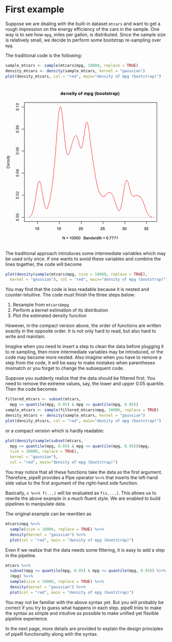 

# First example

Suppose we are dealing with the built-in dataset `mtcars` and want to get a rough impression on the energy efficiency of the cars in the sample. One way is to see how `mpg`, miles per gallon, is distributed. Since the sample size is relatively small, we decide to perform some bootstrap re-sampling over `mpg`.

The traditional code is the following:


```r
sample_mtcars <- sample(mtcars$mpg, 10000, replace = TRUE)
density_mtcars <- density(sample_mtcars, kernel = "gaussian")
plot(density_mtcars, col = "red", main="density of mpg (bootstrap)")
```

![plot of chunk bootstrap](figure/bootstrap.png) 

The traditional approach introduces some intermediate variables which may be used only once. If one wants to avoid these variables and combine the lines together, the code will become

```r
plot(density(sample(mtcars$mpg, size = 10000, replace = TRUE), 
  kernel = "gaussian"), col = "red", main="density of mpg (bootstrap)")
```

You may find that the code is less readable because it is nested and counter-intuitive.
The code must finish the three steps below: 

1. Resample from `mtcars$mpg`
2. Perform a kernel estimation of its distribution
3. Plot the estimated density function

However, in the compact version above, the order of functions are written exactly in the opposite order. It is not only hard to read, but also hard to write and maintain. 

Imagine when you need to insert a step to clean the data before plugging it to re sampling, then more intermediate variables may be introduced, or the code may become more nested. Also imagine when you have to remove a step from the code, it will be easy to make mistakes when parentheses mismatch or you forget to change the subsequent code.

Suppose you suddenly realize that the data should be filtered first. You need to remove the extreme values, say, the lower and upper 0.05 quantile. Then the code becomes

```r
filtered_mtcars <- subset(mtcars,
  mpg >= quantile(mpg, 0.05) & mpg <= quantile(mpg, 0.95))
sample_mtcars <- sample(filtered_mtcars$mpg, 10000, replace = TRUE)
density_mtcars <- density(sample_mtcars, kernel = "gaussian")
plot(density_mtcars, col = "red", main="density of mpg (bootstrap)")
```

or a compact version which is hardly readable:

```r
plot(density(sample(subset(mtcars,
  mpg >= quantile(mpg, 0.05) & mpg <= quantile(mpg, 0.95))$mpg, 
  size = 10000, replace = TRUE), 
  kernel = "gaussian"), 
  col = "red", main="density of mpg (bootstrap)")
```

You may notice that all these functions take the data as the first argument. Therefore, pipeR provides a Pipe operator `%>>%` that inserts the left-hand side value to the first argument of the right-hand side function.

Basically, `x %>>% f(...)` will be evaluated as `f(x,...)`. This allows us to rewrite the above example in a much fluent style. We are enabled to build pipelines to manipulate data.

The original example can be rewritten as

```r
mtcars$mpg %>>%
  sample(size = 10000, replace = TRUE) %>>%
  density(kernel = "gaussian") %>>%
  plot(col = "red", main = "density of mpg (bootstrap)")
```

Even if we realize that the data needs some filtering, it is easy to add a step in the pipeline.

```r
mtcars %>>%
  subset(mpg >= quantile(mpg, 0.05) & mpg <= quantile(mpg, 0.95)) %>>%
  (mpg) %>>%
  sample(size = 10000, replace = TRUE) %>>%
  density(kernel = "gaussian") %>>%
  plot(col = "red", main = "density of mpg (bootstrap)")
```

You may not be familiar with the above syntax yet. But you will probably be correct if you try to guess what happens in each step. pipeR tries to make the syntax as simple and intuitive as possible to make unified yet flexible pipeline experience.

In the next page, more details are provided to explain the design principles of pipeR functionality along with the syntax.

